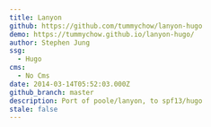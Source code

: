 ```yaml
---
title: Lanyon
github: https://github.com/tummychow/lanyon-hugo
demo: https://tummychow.github.io/lanyon-hugo/
author: Stephen Jung
ssg:
  - Hugo
cms:
  - No Cms
date: 2014-03-14T05:52:03.000Z
github_branch: master
description: Port of poole/lanyon, to spf13/hugo
stale: false
---
```

